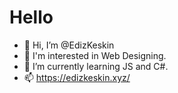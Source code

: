 # Hello
- 👋 Hi, I’m @EdizKeskin
- 👀 I'm interested in Web Designing.
- 🌱 I’m currently learning JS and C#.
- 📫 https://edizkeskin.xyz/
